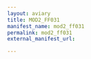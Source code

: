 ```yaml
---
layout: aviary
title: MOD2_FF031
manifest_name: mod2_ff031
permalink: mod2_ff031
external_manifest_url: 

---
```

<!-- Add an essay or interpretive material below this line,
using HTML or markdown.  Do not modify this file above this line -->
